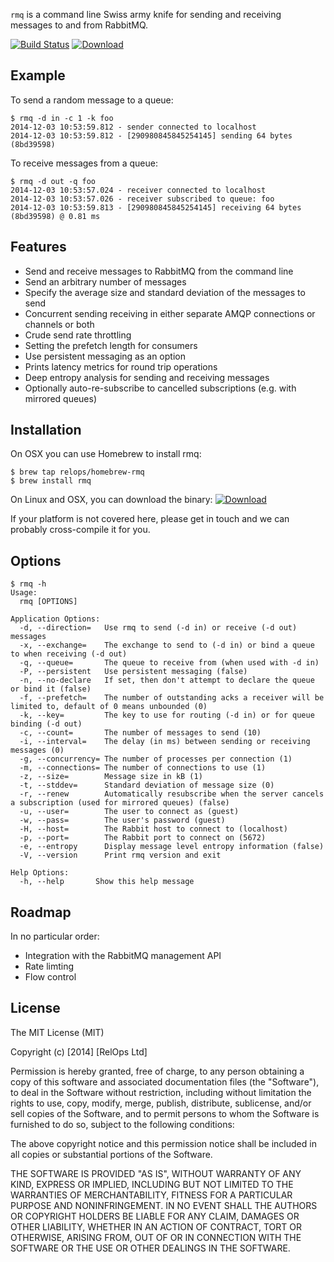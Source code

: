 `rmq` is a command line Swiss army knife for sending and receiving messages to and from RabbitMQ.

[![Build Status](https://travis-ci.org/relops/rmq.png?branch=master)](https://travis-ci.org/relops/rmq)
[![Download](https://api.bintray.com/packages/relops/rmq/rmq/images/download.png)](https://bintray.com/relops/rmq/rmq/_latestVersion)

Example
-------

To send a random message to a queue:

```
$ rmq -d in -c 1 -k foo
2014-12-03 10:53:59.812 - sender connected to localhost
2014-12-03 10:53:59.812 - [290980845845254145] sending 64 bytes (8bd39598)
```

To receive messages from a queue:

```
$ rmq -d out -q foo
2014-12-03 10:53:57.024 - receiver connected to localhost
2014-12-03 10:53:57.026 - receiver subscribed to queue: foo
2014-12-03 10:53:59.813 - [290980845845254145] receiving 64 bytes (8bd39598) @ 0.81 ms
```

Features
--------

* Send and receive messages to RabbitMQ from the command line
* Send an arbitrary number of messages
* Specify the average size and standard deviation of the messages to send
* Concurrent sending receiving in either separate AMQP connections or channels or both
* Crude send rate throttling
* Setting the prefetch length for consumers
* Use persistent messaging as an option
* Prints latency metrics for round trip operations
* Deep entropy analysis for sending and receiving messages
* Optionally auto-re-subscribe to cancelled subscriptions (e.g. with mirrored queues)

Installation
------------

On OSX you can use Homebrew to install rmq:

```
$ brew tap relops/homebrew-rmq
$ brew install rmq
```

On Linux and OSX, you can download the binary: [![Download](https://api.bintray.com/packages/relops/rmq/rmq/images/download.png)](https://bintray.com/relops/rmq/rmq/_latestVersion)

If your platform is not covered here, please get in touch and we can probably cross-compile it for you.

Options
-------

```
$ rmq -h
Usage:
  rmq [OPTIONS]

Application Options:
  -d, --direction=   Use rmq to send (-d in) or receive (-d out) messages
  -x, --exchange=    The exchange to send to (-d in) or bind a queue to when receiving (-d out)
  -q, --queue=       The queue to receive from (when used with -d in)
  -P, --persistent   Use persistent messaging (false)
  -n, --no-declare   If set, then don't attempt to declare the queue or bind it (false)
  -f, --prefetch=    The number of outstanding acks a receiver will be limited to, default of 0 means unbounded (0)
  -k, --key=         The key to use for routing (-d in) or for queue binding (-d out)
  -c, --count=       The number of messages to send (10)
  -i, --interval=    The delay (in ms) between sending or receiving messages (0)
  -g, --concurrency= The number of processes per connection (1)
  -m, --connections= The number of connections to use (1)
  -z, --size=        Message size in kB (1)
  -t, --stddev=      Standard deviation of message size (0)
  -r, --renew        Automatically resubscribe when the server cancels a subscription (used for mirrored queues) (false)
  -u, --user=        The user to connect as (guest)
  -w, --pass=        The user's password (guest)
  -H, --host=        The Rabbit host to connect to (localhost)
  -p, --port=        The Rabbit port to connect on (5672)
  -e, --entropy      Display message level entropy information (false)
  -V, --version      Print rmq version and exit

Help Options:
  -h, --help       Show this help message
```

Roadmap
-------

In no particular order:

* Integration with the RabbitMQ management API
* Rate limting
* Flow control

License
-------

The MIT License (MIT)

Copyright (c) [2014] [RelOps Ltd]

Permission is hereby granted, free of charge, to any person obtaining a copy
of this software and associated documentation files (the "Software"), to deal
in the Software without restriction, including without limitation the rights
to use, copy, modify, merge, publish, distribute, sublicense, and/or sell
copies of the Software, and to permit persons to whom the Software is
furnished to do so, subject to the following conditions:

The above copyright notice and this permission notice shall be included in all
copies or substantial portions of the Software.

THE SOFTWARE IS PROVIDED "AS IS", WITHOUT WARRANTY OF ANY KIND, EXPRESS OR
IMPLIED, INCLUDING BUT NOT LIMITED TO THE WARRANTIES OF MERCHANTABILITY,
FITNESS FOR A PARTICULAR PURPOSE AND NONINFRINGEMENT. IN NO EVENT SHALL THE
AUTHORS OR COPYRIGHT HOLDERS BE LIABLE FOR ANY CLAIM, DAMAGES OR OTHER
LIABILITY, WHETHER IN AN ACTION OF CONTRACT, TORT OR OTHERWISE, ARISING FROM,
OUT OF OR IN CONNECTION WITH THE SOFTWARE OR THE USE OR OTHER DEALINGS IN THE
SOFTWARE.
